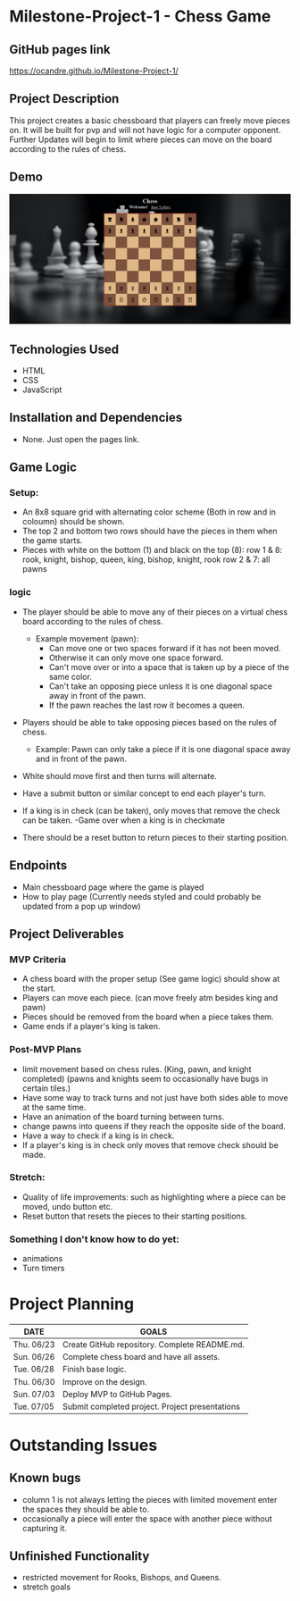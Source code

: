 # Milestone-Project-1 - Chess Game

## GitHub pages link
https://ocandre.github.io/Milestone-Project-1/

## Project Description
This project creates a basic chessboard that players can freely move pieces on. It will be built for pvp and will not have logic for a computer opponent. Further Updates will begin to limit where pieces can move on the board according to the rules of chess.

## Demo
![plot](./assets/Images/DEMO%20Screenshot.png)

## Technologies Used
- HTML
- CSS
- JavaScript

## Installation and Dependencies
- None. Just open the pages link.

## Game Logic

### Setup:
- An 8x8 square grid with alternating color scheme (Both in row and in coloumn) should be shown.
- The top 2 and bottom two rows should have the pieces in them when the game starts.
- Pieces with white on the bottom (1) and black on the top (8):
row 1 & 8: rook, knight, bishop, queen, king, bishop, knight, rook
row 2 & 7: all pawns

### logic
- The player should be able to move any of their pieces on a virtual chess board according to the rules of chess.

    - Example movement (pawn):
        - Can move one or two spaces forward if it has not been moved.
        - Otherwise it can only move one space forward.
        - Can't move over or into a space that is taken up by a piece of the same color.
        - Can't take an opposing piece unless it is one diagonal space away in front of the pawn.
        - If the pawn reaches the last row it becomes a queen.

- Players should be able to take opposing pieces based on the rules of chess.  

    - Example: Pawn can only take a piece if it is one diagonal space away and in front of the pawn.

- White should move first and then turns will alternate.
- Have a submit button or similar concept to end each player's turn.
- If a king is in check (can be taken), only moves that remove the check can be taken.
-Game over when a king is in checkmate
- There should be a reset button to return pieces to their starting position.

## Endpoints
- Main chessboard page where the game is played
- How to play page (Currently needs styled and could probably be updated from a pop up window)

## Project Deliverables

### MVP Criteria
- A chess board with the proper setup (See game logic) should show at the start.
- Players can move each piece. (can move freely atm besides king and pawn)
- Pieces should be removed from the board when a piece takes them.
- Game ends if a player's king is taken.

### Post-MVP Plans
- limit movement based on chess rules. (King, pawn, and knight completed) (pawns and knights seem to occasionally have bugs in certain tiles.)
- Have some way to track turns and not just have both sides able to move at the same time.
- Have an animation of the board turning between turns.
- change pawns into queens if they reach the opposite side of the board.
- Have a way to check if a king is in check.
- If a player's king is in check only moves that remove check should be made.


### Stretch: 
- Quality of life improvements: such as highlighting where a piece can be moved, undo button etc.
- Reset button that resets the pieces to their starting positions.

### Something I don't know how to do yet: 
- animations
- Turn timers

# Project Planning

| DATE       | GOALS                                 |
|------------|---------------------------------------|
| Thu. 06/23 | Create GitHub repository. Complete README.md. |
|    Sun. 06/26        |       Complete chess board and have all assets.                                |
|Tue. 06/28|         Finish base logic.                              |
|Thu. 06/30|         Improve on the design.                              |
|Sun. 07/03|         Deploy MVP to GitHub Pages.                              |
|Tue. 07/05|         Submit completed project. Project presentations                              |

# Outstanding Issues
## Known bugs
- column 1 is not always letting the pieces with limited movement enter the spaces they should be able to.
- occasionally a piece will enter the space with another piece without capturing it.
## Unfinished Functionality
- restricted movement for Rooks, Bishops, and Queens.
- stretch goals 